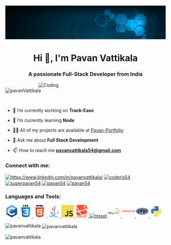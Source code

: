 [![MasterHead](Banner.gif)](https://pavanvattikala.com)
<h1 align="center">Hi 👋, I'm Pavan Vattikala</h1>
<h3 align="center">A passionate Full-Stack Developer from India</h3>
<img align="right" alt="Coding" width="400" src="https://media4.giphy.com/media/qgQUggAC3Pfv687qPC/giphy.gif">
<p align="left"> <img src="https://komarev.com/ghpvc/?username=pavanvattikala&label=Profile%20views&color=0e75b6&style=flat" alt="pavanVattikala" /> </p>

<p align="left"> <a href="https://twitter.com/" target="blank"><img src="https://img.shields.io/twitter/follow/?logo=twitter&style=for-the-badge" alt="" /></a> </p>

- 🔭 I’m currently working on **Track-Ease**

- 🌱 I’m currently learning **Node**

- 👨‍💻 All of my projects are available at [Pavan-Portfolio](https://www.pavanvattikala.com/)

- 💬 Ask me about **Full Stack Development**

- 📫 How to reach me **pavanvattikala54@gmail.com**

<h3 align="left">Connect with me:</h3>
<p align="left">
<a href="https://www.linkedin.com/in/pavanvattikala/" target="blank"><img align="center" src="https://raw.githubusercontent.com/rahuldkjain/github-profile-readme-generator/master/src/images/icons/Social/linked-in-alt.svg" alt="https://www.linkedin.com/in/pavanvattikala/" height="30" width="40" /></a>
<a href="https://www.codechef.com/users/coderis54" target="blank"><img align="center" src="https://cdn.jsdelivr.net/npm/simple-icons@3.1.0/icons/codechef.svg" alt="coderis54" height="30" width="40" /></a>
<a href="https://www.hackerrank.com/superpavan54" target="blank"><img align="center" src="https://raw.githubusercontent.com/rahuldkjain/github-profile-readme-generator/master/src/images/icons/Social/hackerrank.svg" alt="superpavan54" height="30" width="40" /></a>
<a href="https://codeforces.com/profile/pavan54" target="blank"><img align="center" src="https://raw.githubusercontent.com/rahuldkjain/github-profile-readme-generator/master/src/images/icons/Social/codeforces.svg" alt="pavan54" height="30" width="40" /></a>
<a href="https://www.leetcode.com/pavan_vattikala" target="blank"><img align="center" src="https://raw.githubusercontent.com/rahuldkjain/github-profile-readme-generator/master/src/images/icons/Social/leet-code.svg" alt="pavan54" height="30" width="40" /></a>
</p>

<h3 align="left">Languages and Tools:</h3>
<p align="left"> <a href="https://www.cprogramming.com/" target="_blank" rel="noreferrer"> <img src="https://raw.githubusercontent.com/devicons/devicon/master/icons/c/c-original.svg" alt="c" width="40" height="40"/> </a> <a href="https://www.w3schools.com/css/" target="_blank" rel="noreferrer"> <img src="https://raw.githubusercontent.com/devicons/devicon/master/icons/css3/css3-original-wordmark.svg" alt="css3" width="40" height="40"/> </a> <a href="https://www.w3.org/html/" target="_blank" rel="noreferrer"> <img src="https://raw.githubusercontent.com/devicons/devicon/master/icons/html5/html5-original-wordmark.svg" alt="html5" width="40" height="40"/> </a> <a href="https://www.java.com" target="_blank" rel="noreferrer"> <img src="https://raw.githubusercontent.com/devicons/devicon/master/icons/java/java-original.svg" alt="java" width="40" height="40"/> </a> <a href="https://developer.mozilla.org/en-US/docs/Web/JavaScript" target="_blank" rel="noreferrer"> <img src="https://raw.githubusercontent.com/devicons/devicon/master/icons/javascript/javascript-original.svg" alt="javascript" width="40" height="40"/> </a> <a href="https://laravel.com/" target="_blank" rel="noreferrer"> <img src="https://raw.githubusercontent.com/devicons/devicon/master/icons/laravel/laravel-plain-wordmark.svg" alt="laravel" width="40" height="40"/> </a> <a href="https://www.microsoft.com/en-us/sql-server" target="_blank" rel="noreferrer"> <img src="https://www.svgrepo.com/show/303229/microsoft-sql-server-logo.svg" alt="mssql" width="40" height="40"/> </a> <a href="https://www.mysql.com/" target="_blank" rel="noreferrer"> <img src="https://raw.githubusercontent.com/devicons/devicon/master/icons/mysql/mysql-original-wordmark.svg" alt="mysql" width="40" height="40"/> </a> <a href="https://www.oracle.com/" target="_blank" rel="noreferrer"> <img src="https://raw.githubusercontent.com/devicons/devicon/master/icons/oracle/oracle-original.svg" alt="oracle" width="40" height="40"/> </a> <a href="https://www.php.net" target="_blank" rel="noreferrer"> <img src="https://raw.githubusercontent.com/devicons/devicon/master/icons/php/php-original.svg" alt="php" width="40" height="40"/> </a> <a href="https://www.python.org" target="_blank" rel="noreferrer"> <img src="https://raw.githubusercontent.com/devicons/devicon/master/icons/python/python-original.svg" alt="python" width="40" height="40"/> </a> </p>

<p><img align="left" src="https://github-readme-stats.vercel.app/api/top-langs?username=pavanvattikala&show_icons=true&locale=en&layout=compact" alt="pavanvattikala" /></p>

<p>&nbsp;<img align="center" src="https://github-readme-stats.vercel.app/api?username=pavanvattikala&show_icons=true&locale=en" alt="pavanvattikala" /></p>

<p><img align="center" src="https://github-readme-streak-stats.herokuapp.com/?user=pavanvattikala&" alt="pavanvattikala" /></p>
